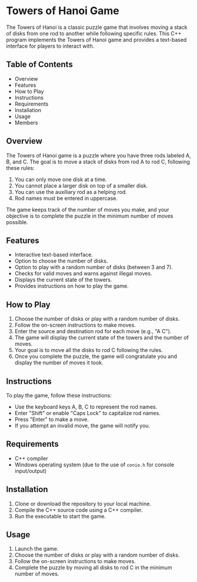 # Towers of Hanoi Game

The Towers of Hanoi is a classic puzzle game that involves moving a stack of disks from one rod to another while following specific rules. This C++ program implements the Towers of Hanoi game and provides a text-based interface for players to interact with.

## Table of Contents

- Overview
- Features
- How to Play
- Instructions
- Requirements
- Installation
- Usage
- Members
## Overview

The Towers of Hanoi game is a puzzle where you have three rods labeled A, B, and C. The goal is to move a stack of disks from rod A to rod C, following these rules:

1. You can only move one disk at a time.
2. You cannot place a larger disk on top of a smaller disk.
3. You can use the auxiliary rod as a helping rod.
4. Rod names must be entered in uppercase.

The game keeps track of the number of moves you make, and your objective is to complete the puzzle in the minimum number of moves possible.

## Features

- Interactive text-based interface.
- Option to choose the number of disks.
- Option to play with a random number of disks (between 3 and 7).
- Checks for valid moves and warns against illegal moves.
- Displays the current state of the towers.
- Provides instructions on how to play the game.

## How to Play

1. Choose the number of disks or play with a random number of disks.
2. Follow the on-screen instructions to make moves.
3. Enter the source and destination rod for each move (e.g., "A C").
4. The game will display the current state of the towers and the number of moves.
5. Your goal is to move all the disks to rod C following the rules.
6. Once you complete the puzzle, the game will congratulate you and display the number of moves it took.

## Instructions

To play the game, follow these instructions:

- Use the keyboard keys A, B, C to represent the rod names.
- Enter "Shift" or enable "Caps Lock" to capitalize rod names.
- Press "Enter" to make a move.
- If you attempt an invalid move, the game will notify you.

## Requirements

- C++ compiler
- Windows operating system (due to the use of `conio.h` for console input/output)

## Installation

1. Clone or download the repository to your local machine.
2. Compile the C++ source code using a C++ compiler.
3. Run the executable to start the game.

## Usage

1. Launch the game.
2. Choose the number of disks or play with a random number of disks.
3. Follow the on-screen instructions to make moves.
4. Complete the puzzle by moving all disks to rod C in the minimum number of moves.


